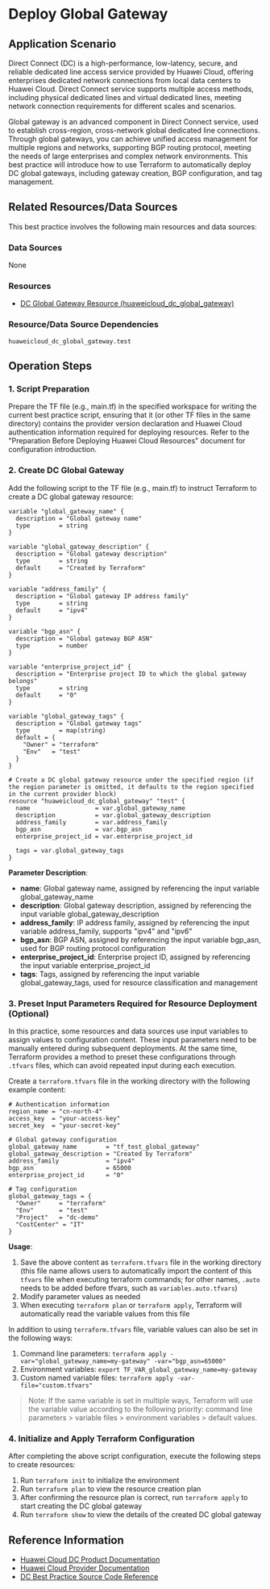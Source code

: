 # Deploy Global Gateway

## Application Scenario

Direct Connect (DC) is a high-performance, low-latency, secure, and reliable dedicated line access service provided by Huawei Cloud, offering enterprises dedicated network connections from local data centers to Huawei Cloud. Direct Connect service supports multiple access methods, including physical dedicated lines and virtual dedicated lines, meeting network connection requirements for different scales and scenarios.

Global gateway is an advanced component in Direct Connect service, used to establish cross-region, cross-network global dedicated line connections. Through global gateways, you can achieve unified access management for multiple regions and networks, supporting BGP routing protocol, meeting the needs of large enterprises and complex network environments. This best practice will introduce how to use Terraform to automatically deploy DC global gateways, including gateway creation, BGP configuration, and tag management.

## Related Resources/Data Sources

This best practice involves the following main resources and data sources:

### Data Sources

None

### Resources

- [DC Global Gateway Resource (huaweicloud_dc_global_gateway)](https://registry.terraform.io/providers/huaweicloud/huaweicloud/latest/docs/resources/dc_global_gateway)

### Resource/Data Source Dependencies

```
huaweicloud_dc_global_gateway.test
```

## Operation Steps

### 1. Script Preparation

Prepare the TF file (e.g., main.tf) in the specified workspace for writing the current best practice script, ensuring that it (or other TF files in the same directory) contains the provider version declaration and Huawei Cloud authentication information required for deploying resources.
Refer to the "Preparation Before Deploying Huawei Cloud Resources" document for configuration introduction.

### 2. Create DC Global Gateway

Add the following script to the TF file (e.g., main.tf) to instruct Terraform to create a DC global gateway resource:

```hcl
variable "global_gateway_name" {
  description = "Global gateway name"
  type        = string
}

variable "global_gateway_description" {
  description = "Global gateway description"
  type        = string
  default     = "Created by Terraform"
}

variable "address_family" {
  description = "Global gateway IP address family"
  type        = string
  default     = "ipv4"
}

variable "bgp_asn" {
  description = "Global gateway BGP ASN"
  type        = number
}

variable "enterprise_project_id" {
  description = "Enterprise project ID to which the global gateway belongs"
  type        = string
  default     = "0"
}

variable "global_gateway_tags" {
  description = "Global gateway tags"
  type        = map(string)
  default = {
    "Owner" = "terraform"
    "Env"   = "test"
  }
}

# Create a DC global gateway resource under the specified region (if the region parameter is omitted, it defaults to the region specified in the current provider block)
resource "huaweicloud_dc_global_gateway" "test" {
  name                  = var.global_gateway_name
  description           = var.global_gateway_description
  address_family        = var.address_family
  bgp_asn               = var.bgp_asn
  enterprise_project_id = var.enterprise_project_id

  tags = var.global_gateway_tags
}
```

**Parameter Description**:
- **name**: Global gateway name, assigned by referencing the input variable global_gateway_name
- **description**: Global gateway description, assigned by referencing the input variable global_gateway_description
- **address_family**: IP address family, assigned by referencing the input variable address_family, supports "ipv4" and "ipv6"
- **bgp_asn**: BGP ASN, assigned by referencing the input variable bgp_asn, used for BGP routing protocol configuration
- **enterprise_project_id**: Enterprise project ID, assigned by referencing the input variable enterprise_project_id
- **tags**: Tags, assigned by referencing the input variable global_gateway_tags, used for resource classification and management

### 3. Preset Input Parameters Required for Resource Deployment (Optional)

In this practice, some resources and data sources use input variables to assign values to configuration content. These input parameters need to be manually entered during subsequent deployments.
At the same time, Terraform provides a method to preset these configurations through `.tfvars` files, which can avoid repeated input during each execution.

Create a `terraform.tfvars` file in the working directory with the following example content:

```hcl
# Authentication information
region_name = "cn-north-4"
access_key  = "your-access-key"
secret_key  = "your-secret-key"

# Global gateway configuration
global_gateway_name        = "tf_test_global_gateway"
global_gateway_description = "Created by Terraform"
address_family             = "ipv4"
bgp_asn                    = 65000
enterprise_project_id      = "0"

# Tag configuration
global_gateway_tags = {
  "Owner"     = "terraform"
  "Env"       = "test"
  "Project"   = "dc-demo"
  "CostCenter" = "IT"
}
```

**Usage**:

1. Save the above content as `terraform.tfvars` file in the working directory (this file name allows users to automatically import the content of this `tfvars` file when executing terraform commands; for other names, `.auto` needs to be added before tfvars, such as `variables.auto.tfvars`)
2. Modify parameter values as needed
3. When executing `terraform plan` or `terraform apply`, Terraform will automatically read the variable values from this file

In addition to using `terraform.tfvars` file, variable values can also be set in the following ways:

1. Command line parameters: `terraform apply -var="global_gateway_name=my-gateway" -var="bgp_asn=65000"`
2. Environment variables: `export TF_VAR_global_gateway_name=my-gateway`
3. Custom named variable files: `terraform apply -var-file="custom.tfvars"`

> Note: If the same variable is set in multiple ways, Terraform will use the variable value according to the following priority: command line parameters > variable files > environment variables > default values.

### 4. Initialize and Apply Terraform Configuration

After completing the above script configuration, execute the following steps to create resources:

1. Run `terraform init` to initialize the environment
2. Run `terraform plan` to view the resource creation plan
3. After confirming the resource plan is correct, run `terraform apply` to start creating the DC global gateway
4. Run `terraform show` to view the details of the created DC global gateway

## Reference Information

- [Huawei Cloud DC Product Documentation](https://support.huaweicloud.com/dc/index.html)
- [Huawei Cloud Provider Documentation](https://registry.terraform.io/providers/huaweicloud/huaweicloud/latest/docs)
- [DC Best Practice Source Code Reference](https://github.com/huaweicloud/terraform-provider-huaweicloud/tree/master/examples/dc)
